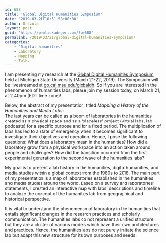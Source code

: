 ```yaml
---
id: 688
title: 'Global Digital Humanities Symposium'
date: '2019-03-21T10:51:58+00:00'
author: Urszula
layout: post
guid: 'https://pawlickadeger.com/?p=688'
permalink: /2019/03/21/global-digital-humanities-symposium/
categories:
    - 'Digital humanities'
    - Laboratory
    - Mapping
    - Talks
---
```


I am presenting my research at the [Global Digital Humanities Symposium](http://www.msuglobaldh.org/) held at Michigan State University (March 21-22, 2019). The Symposium will be livestreamed at [go.cal.msu.edu/globaldh](http://go.cal.msu.edu/globaldh). So if you are interested in the phenomenon of humanities labs, please join my session today, on March 21, at 2.40pm (EDT time zone)!

Below, the abstract of my presentation, titled *Mapping a History of the Humanities and Media Labs*:  
 The last years can be called as a boom of laboratories in the humanities created as a physical space and as a ‘placeless’ project (virtual labs, lab podcasts) for a specific purpose and for a fixed period. The multiplication of labs has led to a state of emergency when it becomes significant to investigate their objectives and operation. Hence, I pose the following questions: What does a laboratory mean in the humanities? How did a laboratory grow from a physical workspace into an action taken around people and challenges? How did the transition occurred from the first experimental generation to the second wave of the humanities labs?

My goal is to present a lab history in the humanities, digital humanities, and media studies within a global context from the 1980s to 2018. The main part of my presentation is a map of laboratories established in the humanities and media studies around the world. Based on a survey and laboratories’ statements, I created an interactive map with labs’ descriptions and timeline to analyze the concept of the humanities lab from geographical and historical perspective.

It is vital to understand the phenomenon of laboratory in the humanities that entails significant changes in the research practices and scholarly communication. The humanities labs do not represent a unified structure but they are a cluster of various models which have their own architectures and practices. Hence, the humanities labs do not purely imitate the science lab but adapt this new structure for its own purposes and needs.